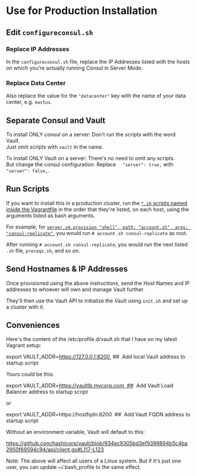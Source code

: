   # Use for Production Installation
  
  ##  Edit `configureconsul.sh`
  
  ### Replace IP Addresses
  In the `configureconsul.sh` file, replace the IP Addresses listed with the hosts on which you're actually running Consul in Server Mode.
  
  ### Replace Data Center
  Also replace the value for the `"datacenter"` key with the name of your data center, e.g. `eastus`.
  
  ##  Separate Consul and Vault
  
To install ONLY consul on a server: Don't run the scripts with the word Vault.  
Just omit scripts with `vault` in the name.  

To install ONLY Vault on a server: There's no need to omit any scripts.  
But change the consul configuration. Replace `  "server": true,` with `  "server": false,`.

  ##  Run Scripts

If you want to install this in a production cluster, run the [`*.sh` scripts named inside the Vagrantfile](https://github.com/v6/super-duper-vault-train/blob/develop/Vagrantfile#L22-L36) in the order that they're listed, on each host, using the arguments listed as bash arguments. 

For example, for [`server.vm.provision "shell", path: "account.sh", args: "consul-replicate"`](https://github.com/v6/super-duper-vault-train/blob/develop/Vagrantfile#L24), you would run `# account.sh consul-replicate` as root.

After running `# account.sh consul-replicate`, you would run the next listed `.sh` file, `prereqs.sh`, and so on.

  ##  Send Hostnames & IP Addresses

Once provisioned using the above instructions, send the Host Names and IP addresses to whoever will own and manage Vault further. 

They'll then use the Vault API to initialize the Vault using `init.sh` and set up a cluster with it. 


  ##  Conveniences
  
  
  Here's the content of the /etc/profile.d/vault.sh that I have on my latest Vagrant setup: 

export VAULT_ADDR=https://127.0.0.1:8200  ##  Add local Vault address to startup script

Yours could be this: 

export VAULT_ADDR=https://vaultlb.mycorp.com  ##  Add Vault Load Balancer address to startup script


or 

export VAULT_ADDR=https://hostfqdn:8200  ##  Add Vault FQDN address to startup script

Without an environment variable, Vault will default to this: 

https://github.com/hashicorp/vault/blob/934ec9305bd3ef9399894b5c4ba2950f69594c94/api/client.go#L117-L123

Note: The above will affect all users of a Linux system. But if it's just one user, you can update ~/.bash_profile to the same effect. 

